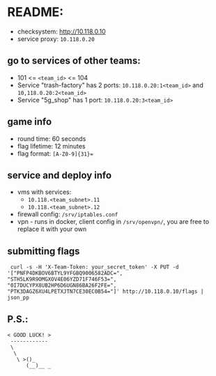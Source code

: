 # README:
 * checksystem: http://10.118.0.10
 * service proxy: `10.118.0.20`

## go to services of other teams:
 * 101 <= `<team_id>` <= 104
 * Service "trash-factory" has 2 ports:
   `10.118.0.20:1<team_id>` and `10,118.0.20:2<team_id>`
 * Service "5g_shop" has 1 port:
   `10.118.0.20:3<team_id>`

## game info
 * round time: 60 seconds
 * flag lifetime: 12 minutes
 * flag format: `[A-Z0-9]{31}=`

## service and deploy info
 * vms with services:
   - `10.118.<team_subnet>.11`
   - `10.118.<team_subnet>.12`
 * firewall config: `/srv/iptables.conf`
 * vpn - runs in docker, client config in `/srv/openvpn/`, you are free to replace it with your own

## submitting flags
```
 curl -s -H 'X-Team-Token: your_secret_token' -X PUT -d '["PNFP4DKBOV6BTYL9YFGBQ9006582ADC=", "STH5LK9R9OMGXOV4E06YZD71F746F53=", "0I7DUCYPX8UB2HP6D6UGN86BA26F2FE=", "PTK3DAGZ6XU4LPETXJTN7CE30EC0B54="]' http://10.118.0.10/flags | json_pp
```

## P.S.:

``` ____________
< GOOD LUCK! >
 ------------
 \
  \
   \ >()_
      (__)__ _
```
